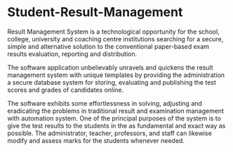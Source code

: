 # Student-Result-Management
Result Management System is a technological opportunity for the school, college, university and coaching centre institutions searching for a secure, simple and alternative solution to the conventional paper-based exam results evaluation, reporting and distribution. 

The software application unbelievably unravels and quickens the result management system with unique templates by providing the administration a secure database system for storing, evaluating and publishing the test scores and grades of candidates online.

The software exhibits some effortlessness in solving, adjusting and eradicating the problems in traditional result and examination management with automation system. One of the principal purposes of the system is to give the test results to the students in the as fundamental and exact way as possible. The administrator, teacher, professors, and staff can likewise modify and assess marks for the students whenever needed.
